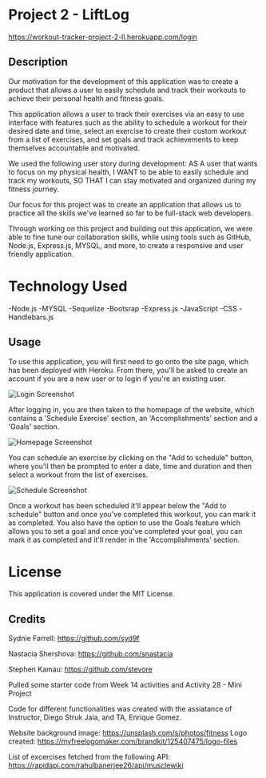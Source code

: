 # Project 2 - LiftLog

https://workout-tracker-project-2-ll.herokuapp.com/login

## Description

Our motivation for the development of this application was to create a product that allows a user to easily schedule and track their workouts to achieve their personal health and fitness goals. 

This application allows a user to track their exercises via an easy to use interface with features such as the ability to schedule a workout for their desired date and time,
select an exercise to create their custom workout from a list of exercises, and
set goals and track achievements to keep themselves accountable and motivated. 

We used the following user story during development: 
AS A user that wants to focus on my physical health, I WANT to be able to easily schedule and track my workouts, SO THAT I can stay motivated and organized during my fitness journey.

Our focus for this project was to create an application that allows us to practice all the skills we've learned so far to be full-stack web developers. 

Through working on this project and building out this application, we were able to fine tune our collaboration skills, while using tools such as GitHub, Node.js, Express.js, MYSQL, and more, to create a responsive and user friendly application.

# Technology Used

-Node.js
-MYSQL
-Sequelize
-Bootsrap
-Express.js
-JavaScript
-CSS
-Handlebars.js

## Usage

To use this application, you will first need to go onto the site page, which has been deployed with Heroku. 
From there, you'll be asked to create an account if you are a new user or to login if you're an existing user. 

![Login Screenshot](./login.png)

After logging in, you are then taken to the homepage of the website, which contains a 'Schedule Exercise' section, an 'Accomplishments' section and a 'Goals' section. 

![Homepage Screenshot](./homepage.png)

You can schedule an exercise by clicking on the "Add to schedule" button, where you'll then be prompted to enter a date, time and duration and then select a workout from the list of exercises. 

![Schedule Screenshot](./schedule.png)

Once a workout has been scheduled it'll appear below the "Add to schedule" button and once you've completed this workout, you can mark it as completed. You also have the option to use the Goals feature which allows you to set a goal and once you've completed your goal, you can mark it as completed and it'll render in the 'Accomplishments' section. 

# License 

This application is covered under the MIT License.

## Credits

Sydnie Farrell: https://github.com/syd9f 

Nastacia Shershova: https://github.com/snastacia 

Stephen Kamau: https://github.com/stevore 

Pulled some starter code from Week 14 activities and Activity 28 - Mini Project

Code for different functionalities was created with the assiatance of Instructor, Diego Struk Jaia, and TA, Enrique Gomez.

Website background image: https://unsplash.com/s/photos/fitness
Logo created: https://myfreelogomaker.com/brandkit/125407475/logo-files 

List of excercises fetched from the following API: 
https://rapidapi.com/rahulbanerjee26/api/musclewiki 